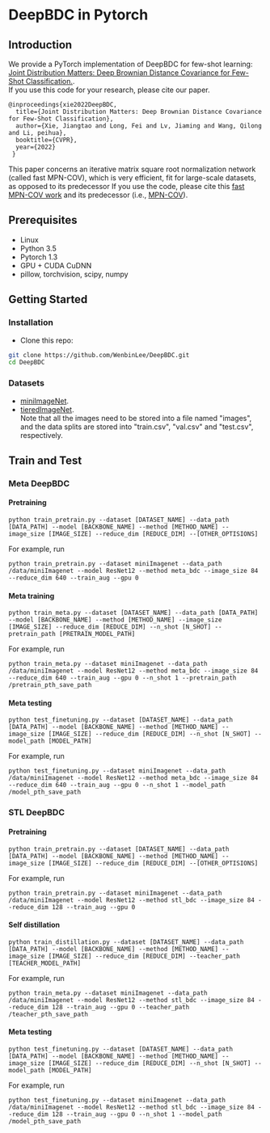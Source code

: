 # DeepBDC in Pytorch
## Introduction
We provide a PyTorch implementation of DeepBDC for few-shot learning:<br>
[Joint Distribution Matters: Deep Brownian Distance Covariance for Few-Shot Classification.](www.baidu.com). <br>
If you use this code for your research, please cite our paper.<br>
```
@inproceedings{xie2022DeepBDC,
  title={Joint Distribution Matters: Deep Brownian Distance Covariance for Few-Shot Classification},
  author={Xie, Jiangtao and Long, Fei and Lv, Jiaming and Wang, Qilong and Li, peihua}, 
  booktitle={CVPR},
  year={2022}
 }
```
This paper concerns an iterative matrix square root normalization network (called fast MPN-COV), which is very efficient, fit for large-scale datasets, as opposed to its predecessor If you use the code, please cite this [fast MPN-COV work](http://peihuali.org/iSQRT-COV/iSQRT-COV_bib.htm)  and its predecessor (i.e., [MPN-COV](http://peihuali.org/MPN-COV/MPN-COV_bib.htm)).

## Prerequisites
- Linux
- Python 3.5
- Pytorch 1.3
- GPU + CUDA CuDNN
- pillow, torchvision, scipy, numpy

## Getting Started
### Installation

- Clone this repo:
```bash
git clone https://github.com/WenbinLee/DeepBDC.git
cd DeepBDC
```
### Datasets
- [miniImageNet](https://drive.google.com/file/d/1fUBrpv8iutYwdL4xE1rX_R9ef6tyncX9/view). 
- [tieredImageNet](https://www.dropbox.com/sh/6yd1ygtyc3yd981/AABVeEqzC08YQv4UZk7lNHvya?dl=0).<br> 
  Note that all the images need to be stored into a file named "images", and the data splits are stored into "train.csv", "val.csv" and "test.csv", respectively.
 ## Train and Test
### **Meta DeepBDC**
#### Pretraining
```
python train_pretrain.py --dataset [DATASET_NAME] --data_path [DATA_PATH] --model [BACKBONE_NAME] --method [METHOD_NAME] --image_size [IMAGE_SIZE] --reduce_dim [REDUCE_DIM] --[OTHER_OPTISIONS]
```

For example, run
```
python train_pretrain.py --dataset miniImagenet --data_path /data/miniImagenet --model ResNet12 --method meta_bdc --image_size 84 --reduce_dim 640 --train_aug --gpu 0
```
#### Meta training
```
python train_meta.py --dataset [DATASET_NAME] --data_path [DATA_PATH] --model [BACKBONE_NAME] --method [METHOD_NAME] --image_size [IMAGE_SIZE] --reduce_dim [REDUCE_DIM] --n_shot [N_SHOT] --pretrain_path [PRETRAIN_MODEL_PATH]
```

For example, run
```
python train_meta.py --dataset miniImagenet --data_path /data/miniImagenet --model ResNet12 --method meta_bdc --image_size 84 --reduce_dim 640 --train_aug --gpu 0 --n_shot 1 --pretrain_path /pretrain_pth_save_path
```

#### Meta testing
```
python test_finetuning.py --dataset [DATASET_NAME] --data_path [DATA_PATH] --model [BACKBONE_NAME] --method [METHOD_NAME] --image_size [IMAGE_SIZE] --reduce_dim [REDUCE_DIM] --n_shot [N_SHOT] --model_path [MODEL_PATH]
```

For example, run
```
python test_finetuning.py --dataset miniImagenet --data_path /data/miniImagenet --model ResNet12 --method meta_bdc --image_size 84 --reduce_dim 640 --train_aug --gpu 0 --n_shot 1 --model_path /model_pth_save_path
```

### **STL DeepBDC**
#### Pretraining
```
python train_pretrain.py --dataset [DATASET_NAME] --data_path [DATA_PATH] --model [BACKBONE_NAME] --method [METHOD_NAME] --image_size [IMAGE_SIZE] --reduce_dim [REDUCE_DIM] --[OTHER_OPTISIONS]
```

For example, run
```
python train_pretrain.py --dataset miniImagenet --data_path /data/miniImagenet --model ResNet12 --method stl_bdc --image_size 84 --reduce_dim 128 --train_aug --gpu 0
```
#### Self distillation
```
python train_distillation.py --dataset [DATASET_NAME] --data_path [DATA_PATH] --model [BACKBONE_NAME] --method [METHOD_NAME] --image_size [IMAGE_SIZE] --reduce_dim [REDUCE_DIM] --teacher_path [TEACHER_MODEL_PATH]
```

For example, run
```
python train_meta.py --dataset miniImagenet --data_path /data/miniImagenet --model ResNet12 --method stl_bdc --image_size 84 --reduce_dim 128 --train_aug --gpu 0 --teacher_path /teacher_pth_save_path
```

#### Meta testing
```
python test_finetuning.py --dataset [DATASET_NAME] --data_path [DATA_PATH] --model [BACKBONE_NAME] --method [METHOD_NAME] --image_size [IMAGE_SIZE] --reduce_dim [REDUCE_DIM] --n_shot [N_SHOT] --model_path [MODEL_PATH]
```

For example, run
```
python test_finetuning.py --dataset miniImagenet --data_path /data/miniImagenet --model ResNet12 --method stl_bdc --image_size 84 --reduce_dim 128 --train_aug --gpu 0 --n_shot 1 --model_path /model_pth_save_path
```


